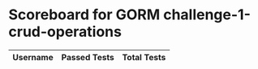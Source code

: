 # Scoreboard for GORM challenge-1-crud-operations

| Username   | Passed Tests | Total Tests |
|------------|--------------|-------------| 